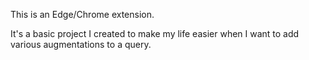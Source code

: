 This is an Edge/Chrome extension.

It's a basic project I created to make my life easier when I want to add various augmentations to a query.
